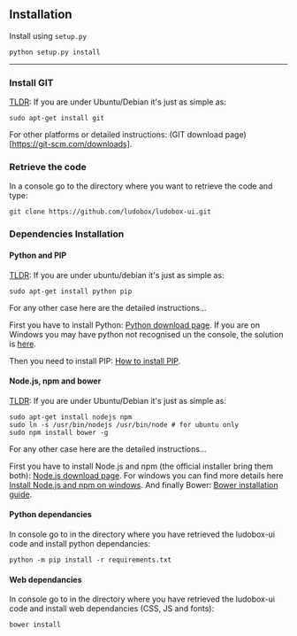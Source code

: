 ## Installation

Install using ```setup.py```

    python setup.py install

---

### Install GIT

[TLDR](https://fr.wiktionary.org/wiki/TLDR): If you are under Ubuntu/Debian it's just as simple as:

    sudo apt-get install git

For other platforms or detailed instructions: (GIT download page)[https://git-scm.com/downloads].

### Retrieve the code

In a console go to the directory where you want to retrieve the code and type:

    git clone https://github.com/ludobox/ludobox-ui.git

### Dependencies Installation

#### Python and PIP

[TLDR](https://fr.wiktionary.org/wiki/TLDR): If you are under ubuntu/debian it's just as simple as:

    sudo apt-get install python pip

For any other case here are the detailed instructions...

First you have to install Python: [Python download page](https://www.python.org/downloads/). If you are on Windows you may have python not recognised un the console, the solution is [here](https://stackoverflow.com/questions/6318156/adding-python-path-on-windows-7).

Then you need to install PIP: [How to install PIP](https://pip.pypa.io/en/stable/installing/).

#### Node.js, npm and bower

[TLDR](https://fr.wiktionary.org/wiki/TLDR): If you are under Ubuntu/Debian it's just as simple as:

    sudo apt-get install nodejs npm
    sudo ln -s /usr/bin/nodejs /usr/bin/node # for ubuntu only
    sudo npm install bower -g

For any other case here are the detailed instructions...

First you have to install Node.js and npm (the official installer bring them both): [Node.js download page](https://nodejs.org/en/download/). For windows you can find more details here [Install Node.js and npm on windows](http://blog.teamtreehouse.com/install-node-js-npm-windows).
And finally Bower: [Bower installation guide](https://bower.io/#install-bower).

#### Python dependancies

In console go to in the directory where you have retrieved the ludobox-ui code and install python dependancies:

    python -m pip install -r requirements.txt

#### Web dependancies

In console go to in the directory where you have retrieved the ludobox-ui code and install web dependancies (CSS, JS and fonts):

    bower install
